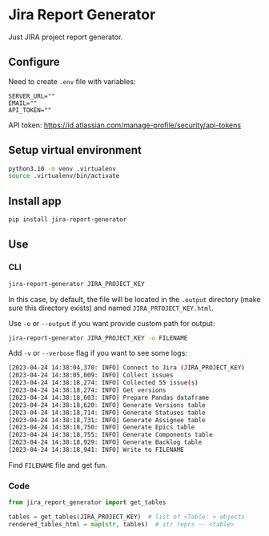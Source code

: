 # Jira Report Generator

Just JIRA project report generator.

## Configure

Need to create `.env` file with variables:

```
SERVER_URL=""
EMAIL=""
API_TOKEN=""
```

API token: https://id.atlassian.com/manage-profile/security/api-tokens

## Setup virtual environment

```bash
python3.10 -m venv .virtualenv
source .virtualenv/bin/activate
```

## Install app

```bash
pip install jira-report-generator
```

##  Use

### CLI

```bash
jira-report-generator JIRA_PROJECT_KEY
```

In this case, by default, the file will be located in the 
`.output` directory (make sure this directory exists) 
and named `JIRA_PRTOJECT_KEY.html`.

Use `-o` or `--output` if you want provide custom path for output:

```bash
jira-report-generator JIRA_PROJECT_KEY -o FILENAME
```

Add `-v` or `--verbose` flag if you want to see some logs:

```bash
[2023-04-24 14:38:04,370: INFO] Connect to Jira (JIRA_PROJECT_KEY)
[2023-04-24 14:38:05,009: INFO] Collect issues
[2023-04-24 14:38:18,274: INFO] Collected 55 issue(s)
[2023-04-24 14:38:18,274: INFO] Get versions
[2023-04-24 14:38:18,603: INFO] Prepare Pandas dataframe
[2023-04-24 14:38:18,620: INFO] Generate Versions table
[2023-04-24 14:38:18,714: INFO] Generate Statuses table
[2023-04-24 14:38:18,731: INFO] Generate Assignee table
[2023-04-24 14:38:18,750: INFO] Generate Epics table
[2023-04-24 14:38:18,755: INFO] Generate Components table
[2023-04-24 14:38:18,929: INFO] Generate Backlog table
[2023-04-24 14:38:18,941: INFO] Write to FILENAME
```

Find `FILENAME` file and get fun.

### Code

```python
from jira_report_generator import get_tables

tables = get_tables(JIRA_PROJECT_KEY)  # list of <Table: > objects
rendered_tables_html = map(str, tables)  # str reprs -- <table>
```
